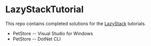 # LazyStackTutorial

This repo contains completed solutions for the <a href="https://lazystack.io">LazyStack</a> tutorials.
- PetStore -- Visual Studio for Windows
- PetStore -- DotNet CLI

